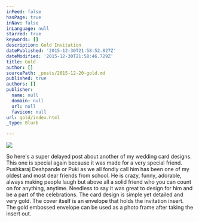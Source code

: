 ```yaml
---
inFeed: false
hasPage: true
inNav: false
inLanguage: null
starred: true
keywords: []
description: Gold Invitation
datePublished: '2015-12-30T21:58:52.827Z'
dateModified: '2015-12-30T21:58:46.729Z'
title: Gold
author: []
sourcePath: _posts/2015-12-20-gold.md
published: true
authors: []
publisher:
  name: null
  domain: null
  url: null
  favicon: null
url: gold/index.html
_type: Blurb

---
```

![](https://the-grid-user-content.s3-us-west-2.amazonaws.com/e760fdf8-ed14-4b54-a7a9-58e90cf67bd2.jpg)

So here's a super delayed post about another of my wedding card designs. This one is special again because it was made for a very special friend. Pushkaraj Deshpande or Puki as we all fondly call him has been one of my oldest and most dear friends from school. He is crazy, funny, adorable, always making people laugh but above all a solid friend who you can count on for anything, anytime. Needless to say it was great to design for him and be a part of the celebrations.
The card design is simple yet detailed and very gold. The cover itself is an envelope that holds the invitation insert. The gold embossed envelope can be used as a photo frame after taking the insert out.